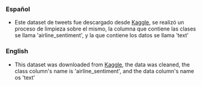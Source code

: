 ### Español
* Este dataset de tweets fue descargado desde [Kaggle](https://www.kaggle.com/datasets), se realizó un proceso de limpieza sobre el mismo, la columna que contiene las clases se llama 'airline_sentiment', y la que contiene los datos se llama 'text'

### English
* This dataset was downloaded from [Kaggle](https://www.kaggle.com/datasets), the data was cleaned, the class column's name is 'airline_sentiment', and the data column's name os 'text'